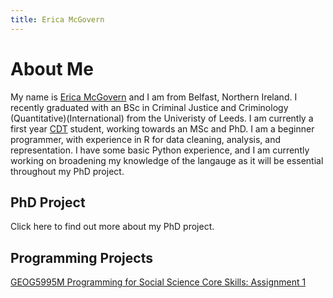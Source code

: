 ```yaml
---
title: Erica McGovern
---
```


# About Me

My name is [Erica McGovern](https://www.linkedin.com/in/erica-mcgovern-65356b140/) and I am from Belfast, Northern Ireland. I recently graduated with an BSc in Criminal Justice and Criminology (Quantitative)(International) from the Univeristy of Leeds. I am currently a first year [CDT](https://datacdt.org) student, working towards an MSc and PhD.  I am a beginner programmer, with experience in R for data cleaning, analysis, and representation. I have some basic Python experience, and I am currently working on broadening my knowledge of the langauge as it will be essential throughout my PhD project. 


## PhD Project 

Click here to find out more about my PhD project.


## Programming Projects

[GEOG5995M Programming for Social Science Core Skills: Assignment 1](geogassignment1.md)
